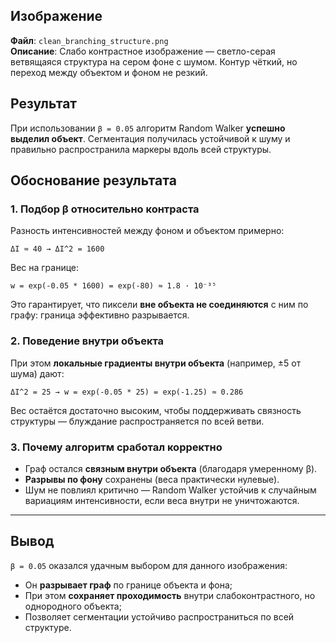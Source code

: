 
## Изображение

**Файл**: `clean_branching_structure.png`  
**Описание**: Слабо контрастное изображение — светло-серая ветвящаяся структура на сером фоне с шумом. Контур чёткий, но переход между объектом и фоном не резкий.

## Результат

При использовании `β = 0.05` алгоритм Random Walker **успешно выделил объект**. Сегментация получилась устойчивой к шуму и правильно распространила маркеры вдоль всей структуры.

## Обоснование результата

### 1. Подбор β относительно контраста

Разность интенсивностей между фоном и объектом примерно:

```
ΔI ≈ 40 → ΔI^2 = 1600
```

Вес на границе:

```
w = exp(-0.05 * 1600) = exp(-80) ≈ 1.8 · 10⁻³⁵
```

 Это гарантирует, что пиксели **вне объекта не соединяются** с ним по графу: граница эффективно разрывается.

### 2. Поведение внутри объекта

При этом **локальные градиенты внутри объекта** (например, ±5 от шума) дают:

```
ΔI^2 = 25 → w = exp(-0.05 * 25) = exp(-1.25) ≈ 0.286
```

Вес остаётся достаточно высоким, чтобы поддерживать связность структуры — блуждание распространяется по всей ветви.

### 3. Почему алгоритм сработал корректно

- Граф остался **связным внутри объекта** (благодаря умеренному β).
- **Разрывы по фону** сохранены (веса практически нулевые).
- Шум не повлиял критично — Random Walker устойчив к случайным вариациям интенсивности, если веса внутри не уничтожаются.

---

## Вывод

`β = 0.05` оказался удачным выбором для данного изображения:

- Он **разрывает граф** по границе объекта и фона;
- При этом **сохраняет проходимость** внутри слабоконтрастного, но однородного объекта;
- Позволяет сегментации устойчиво распространиться по всей структуре.
